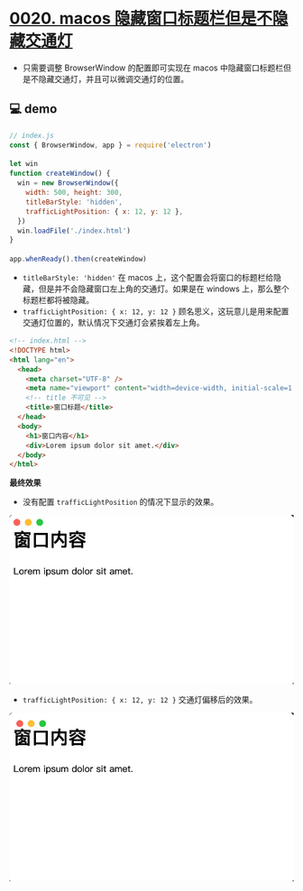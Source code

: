 # [0020. macos 隐藏窗口标题栏但是不隐藏交通灯](https://github.com/Tdahuyou/electron/tree/main/0020.%20macos%20%E9%9A%90%E8%97%8F%E7%AA%97%E5%8F%A3%E6%A0%87%E9%A2%98%E6%A0%8F%E4%BD%86%E6%98%AF%E4%B8%8D%E9%9A%90%E8%97%8F%E4%BA%A4%E9%80%9A%E7%81%AF)

- 只需要调整 BrowserWindow 的配置即可实现在 macos 中隐藏窗口标题栏但是不隐藏交通灯，并且可以微调交通灯的位置。

## 💻 demo

```js
// index.js
const { BrowserWindow, app } = require('electron')

let win
function createWindow() {
  win = new BrowserWindow({
    width: 500, height: 300,
    titleBarStyle: 'hidden',
    trafficLightPosition: { x: 12, y: 12 },
  })
  win.loadFile('./index.html')
}

app.whenReady().then(createWindow)
```

- `titleBarStyle: 'hidden'` 在 macos 上，这个配置会将窗口的标题栏给隐藏，但是并不会隐藏窗口左上角的交通灯。如果是在 windows 上，那么整个标题栏都将被隐藏。
- `trafficLightPosition: { x: 12, y: 12 }` 顾名思义，这玩意儿是用来配置交通灯位置的，默认情况下交通灯会紧挨着左上角。

```html
<!-- index.html -->
<!DOCTYPE html>
<html lang="en">
  <head>
    <meta charset="UTF-8" />
    <meta name="viewport" content="width=device-width, initial-scale=1.0" />
    <!-- title 不可见 -->
    <title>窗口标题</title>
  </head>
  <body>
    <h1>窗口内容</h1>
    <div>Lorem ipsum dolor sit amet.</div>
  </body>
</html>
```

**最终效果**

- 没有配置 `trafficLightPosition` 的情况下显示的效果。

![](md-imgs/2024-10-06-00-46-09.png)

- `trafficLightPosition: { x: 12, y: 12 }` 交通灯偏移后的效果。

![](md-imgs/2024-10-06-00-46-30.png)

